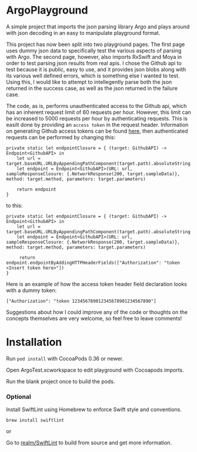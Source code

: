 # ArgoPlayground

A simple project that imports the json parsing library Argo and plays around with json decoding in an easy to manipulate playground format.

This project has now been split into two playground pages. The first page uses dummy json data to specifically test the various aspects of parsing with Argo. The second page, however, also imports RxSwift and Moya in order to test parsing json results from real apis. I chose the Github api to test because it is public, easy to use, and it provides json blobs along with its various well defined errors, which is something else I wanted to test. Using this, I would like to attempt to intellegently parse both the json returned in the success case, as well as the json returned in the failure case.

The code, as is, performs unauthenticated access to the Github api, which has an inherent request limit of 60 requests per hour. However, this limit can be increased to 5000 requests per hour by authenticating requests. This is easilt done by providing an `access token` in the request header. Information on generating Github access tokens can be found [here](https://help.github.com/articles/creating-an-access-token-for-command-line-use/), then authenticated requests can be performed by changing this:

```
private static let endpointClosure = { (target: GithubAPI) -> Endpoint<GithubAPI> in
	let url = target.baseURL.URLByAppendingPathComponent(target.path).absoluteString
	let endpoint = Endpoint<GithubAPI>(URL: url, sampleResponseClosure: {.NetworkResponse(200, target.sampleData)}, method: target.method, parameters: target.parameters)
	
	return endpoint
}
```

to this:

```
private static let endpointClosure = { (target: GithubAPI) -> Endpoint<GithubAPI> in
	let url = target.baseURL.URLByAppendingPathComponent(target.path).absoluteString
	let endpoint = Endpoint<GithubAPI>(URL: url, sampleResponseClosure: {.NetworkResponse(200, target.sampleData)}, method: target.method, parameters: target.parameters)
	
	 return endpoint.endpointByAddingHTTPHeaderFields(["Authorization": "token <Insert token here>"])
}
```

Here is an example of how the access token header field declaration looks with a dummy token:

```
["Authorization": "token 123456789012345678901234567890"]
```

Suggestions about how I could improve any of the code or thoughts on the concepts themselves are very welcome, so feel free to leave comments!

# Installation

Run `pod install` with CocoaPods 0.36 or newer.

Open ArgoTest.xcworkspace to edit playground with Cocoapods imports.

Run the blank project once to build the pods.

### Optional

Install SwiftLint using Homebrew to enforce Swift style and conventions.

```
brew install swiftlint
```

or

Go to [realm/SwiftLint](https://github.com/realm/SwiftLint) to build from source and get more information.
